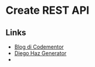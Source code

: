 # Create REST API

## Links

- [Blog di Codementor](https://www.codementor.io/olatundegaruba/nodejs-restful-apis-in-10-minutes-q0sgsfhbd)
- [Diego Haz Generator](https://github.com/diegohaz/rest)
- 


